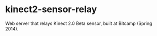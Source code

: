 kinect2-sensor-relay
====================

Web server that relays Kinect 2.0 Beta sensor, built at Bitcamp (Spring 2014).
